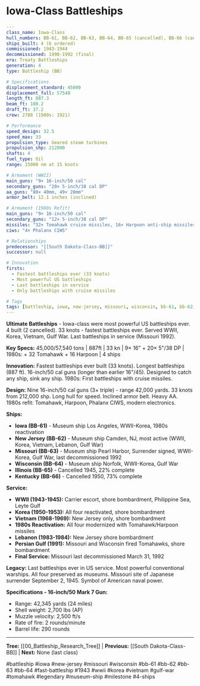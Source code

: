 # Iowa-Class Battleships

```yaml
---
class_name: Iowa-Class
hull_numbers: BB-61, BB-62, BB-63, BB-64, BB-65 (cancelled), BB-66 (cancelled)
ships_built: 4 (6 ordered)
commissioned: 1943-1944
decommissioned: 1990-1992 (final)
era: Treaty Battleships
generation: 4
type: Battleship (BB)

# Specifications
displacement_standard: 45000
displacement_full: 57540
length_ft: 887.3
beam_ft: 108.2
draft_ft: 37.2
crew: 2788 (1980s: 1921)

# Performance
speed_design: 32.5
speed_max: 33
propulsion_type: Geared steam turbines
propulsion_shp: 212000
shafts: 4
fuel_type: Oil
range: 15000 nm at 15 knots

# Armament (WWII)
main_guns: "9× 16-inch/50 cal"
secondary_guns: "20× 5-inch/38 cal DP"
aa_guns: "80× 40mm, 49× 20mm"
armor_belt: 12.1 inches (inclined)

# Armament (1980s Refit)
main_guns: "9× 16-inch/50 cal"
secondary_guns: "12× 5-inch/38 cal DP"
missiles: "32× Tomahawk cruise missiles, 16× Harpoon anti-ship missiles"
ciws: "4× Phalanx CIWS"

# Relationships
predecessor: "[[South Dakota-Class-BB]]"
successor: null

# Innovation
firsts:
  - Fastest battleships ever (33 knots)
  - Most powerful US battleships
  - Last battleships in service
  - Only battleships with cruise missiles

# Tags
tags: [battleship, iowa, new-jersey, missouri, wisconsin, bb-61, bb-62, bb-63, bb-64, fast-battleship, 1943, wwii, korea, vietnam, gulf-war, tomahawk, legendary, museum-ship, active, milestone, 4-ships]
---
```

**Ultimate Battleships** - Iowa-class were most powerful US battleships ever. 4 built (2 cancelled). 33 knots - fastest battleships ever. Served WWII, Korea, Vietnam, Gulf War. Last battleships in service (Missouri 1992).

**Key Specs:** 45,000/57,540 tons | 887ft | 33 kn | 9× 16" + 20× 5"/38 DP | 1980s: + 32 Tomahawk + 16 Harpoon | 4 ships

**Innovation:** Fastest battleships ever built (33 knots). Longest battleships (887 ft). 16-inch/50 cal guns (longer than earlier 16"/45). Designed to catch any ship, sink any ship. 1980s: First battleships with cruise missiles.

**Design:** Nine 16-inch/50 cal guns (3× triple) - range 42,000 yards. 33 knots from 212,000 shp. Long hull for speed. Inclined armor belt. Heavy AA. 1980s refit: Tomahawk, Harpoon, Phalanx CIWS, modern electronics.

**Ships:**
- **Iowa (BB-61)** - Museum ship Los Angeles, WWII-Korea, 1980s reactivation
- **New Jersey (BB-62)** - Museum ship Camden, NJ, most active (WWII, Korea, Vietnam, Lebanon, Gulf War)
- **Missouri (BB-63)** - Museum ship Pearl Harbor, Surrender signed, WWII-Korea, Gulf War, last decommissioned 1992
- **Wisconsin (BB-64)** - Museum ship Norfolk, WWII-Korea, Gulf War
- **Illinois (BB-65)** - Cancelled 1945, 22% complete
- **Kentucky (BB-66)** - Cancelled 1950, 73% complete

**Service:**
- **WWII (1943-1945):** Carrier escort, shore bombardment, Philippine Sea, Leyte Gulf
- **Korea (1950-1953):** All four reactivated, shore bombardment
- **Vietnam (1968-1969):** New Jersey only, shore bombardment
- **1980s Reactivation:** All four modernized with Tomahawk/Harpoon missiles
- **Lebanon (1983-1984):** New Jersey shore bombardment
- **Persian Gulf (1991):** Missouri and Wisconsin fired Tomahawks, shore bombardment
- **Final Service:** Missouri last decommissioned March 31, 1992

**Legacy:** Last battleships ever in US service. Most powerful conventional warships. All four preserved as museums. Missouri site of Japanese surrender September 2, 1945. Symbol of American naval power.

**Specifications - 16-inch/50 Mark 7 Gun:**
- Range: 42,345 yards (24 miles)
- Shell weight: 2,700 lbs (AP)
- Muzzle velocity: 2,500 ft/s
- Rate of fire: 2 rounds/minute
- Barrel life: 290 rounds

---
**Tree:** [[00_Battleship_Research_Tree]] | **Previous:** [[South Dakota-Class-BB]] | **Next:** None (last class)

#battleship #iowa #new-jersey #missouri #wisconsin #bb-61 #bb-62 #bb-63 #bb-64 #fast-battleship #1943 #wwii #korea #vietnam #gulf-war #tomahawk #legendary #museum-ship #milestone #4-ships
